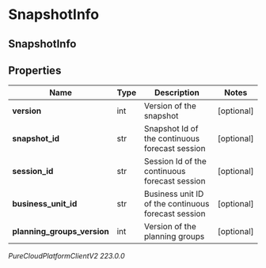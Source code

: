 # SnapshotInfo

## SnapshotInfo

## Properties

|Name | Type | Description | Notes|
|------------ | ------------- | ------------- | -------------|
| **version** | int | Version of the snapshot | [optional] |
| **snapshot_id** | str | Snapshot Id of the continuous forecast session | [optional] |
| **session_id** | str | Session Id of the continuous forecast session | [optional] |
| **business_unit_id** | str | Business unit ID of the continuous forecast session | [optional] |
| **planning_groups_version** | int | Version of the planning groups | [optional] |



_PureCloudPlatformClientV2 223.0.0_
